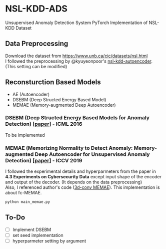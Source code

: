 # NSL-KDD-ADS
Unsupervised Anomaly Detection System PyTorch Implementation of NSL-KDD Dataset

## Data Preprocessing
Download the dataset from https://www.unb.ca/cic/datasets/nsl.html   
I followed the preprocessing by @kyuyeonpoor's [nsl-kdd-autoencoder](https://github.com/kyuyeonpooh/nsl-kdd-autoencoder). (This setting can be modified)

## Reconsturction Based Models
* AE (Autoencoder)
* DSEBM (Deep Structed Energy Based Model)
* MEMAE (Memory-augmented Deep Autoencoder)

### DSEBM (Deep Structed Energy Based Models for Anomaly Detection) [[paper](https://arxiv.org/abs/1605.07717)] - ICML 2016   
To be implemented
### MEMAE (Memorizing Normality to Detect Anomaly: Memory-augmented Deep Autoencoder for Unsupervised Anomaly Detection) [[paper](https://arxiv.org/abs/1904.02639)] - ICCV 2019    
I followed the experimental details and hyperparmeters from the paper in **4.3 Experiments on Cybersecurity Data** except input shape of the encoder and output of the decoder. (It depends on the data preprocessing)   
Also, I referenced author's code ([3d-conv MEMAE](https://github.com/donggong1/memae-anomaly-detection)). This implementation is about fc-MEMAE.   
```bash
python main_memae.py
```

## To-Do
- [ ] Implement DSEBM
- [ ] set seed implementation
- [ ] hyperparmeter setting by argument
